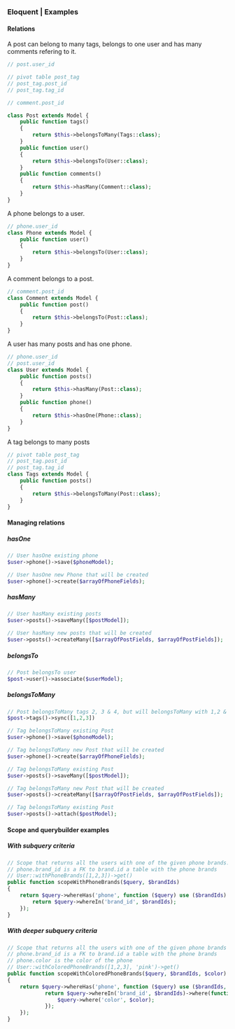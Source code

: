 ### Eloquent | Examples


#### Relations

A post can belong to many tags, belongs to one user and has many comments refering to it. 
```php
// post.user_id

// pivot table post_tag
// post_tag.post_id
// post_tag.tag_id

// comment.post_id

class Post extends Model {
    public function tags()
    {
        return $this->belongsToMany(Tags::class);
    }
    public function user()
    {
        return $this->belongsTo(User::class);
    }
    public function comments()
    {
        return $this->hasMany(Comment::class);
    }
}
```

A phone belongs to a user.
```php
// phone.user_id
class Phone extends Model {
    public function user()
    {
        return $this->belongsTo(User::class);
    }
}
```

A comment belongs to a post.
```php
// comment.post_id
class Comment extends Model {
    public function post()
    {
        return $this->belongsTo(Post::class);
    }
}
```

A user has many posts and has one phone.
```php
// phone.user_id
// post.user_id
class User extends Model {
    public function posts()
    {
        return $this->hasMany(Post::class);
    }
    public function phone()
    {
        return $this->hasOne(Phone::class);
    }
}
```

A tag belongs to many posts
```php
// pivot table post_tag
// post_tag.post_id
// post_tag.tag_id
class Tags extends Model {
    public function posts()
    {
        return $this->belongsToMany(Post::class);
    }
}
```

#### Managing relations

##### hasOne
```php
// User hasOne existing phone
$user->phone()->save($phoneModel);

// User hasOne new Phone that will be created
$user->phone()->create($arrayOfPhoneFields);
```
##### hasMany
```php
// User hasMany existing posts
$user->posts()->saveMany([$postModel]);

// User hasMany new posts that will be created
$user->posts()->createMany([$arrayOfPostFields, $arrayOfPostFields]);
```
##### belongsTo
```php
// Post belongsTo user
$post->user()->associate($userModel);
```
##### belongsToMany
```php
// Post belongsToMany tags 2, 3 & 4, but will belongsToMany with 1,2 & 3 through sync
$post->tags()->sync([1,2,3])

// Tag belongsToMany existing Post
$user->phone()->save($phoneModel);

// Tag belongsToMany new Post that will be created
$user->phone()->create($arrayOfPhoneFields);

// Tag belongsToMany existing Post
$user->posts()->saveMany([$postModel]);

// Tag belongsToMany new Post that will be created
$user->posts()->createMany([$arrayOfPostFields, $arrayOfPostFields]);

// Tag belongsToMany existing Post
$user->posts()->attach($postModel);
```

#### Scope and querybuilder examples

##### With subquery criteria
```php
// Scope that returns all the users with one of the given phone brands.
// phone.brand_id is a FK to brand.id a table with the phone brands
// User::withPhoneBrands([1,2,3])->get()
public function scopeWithPhoneBrands($query, $brandIds)
{
    return $query->whereHas('phone', function ($query) use ($brandIds) {
        return $query->whereIn('brand_id', $brandIds);
    });
}
```

##### With deeper subquery criteria
```php
// Scope that returns all the users with one of the given phone brands only when the phone is pink
// phone.brand_id is a FK to brand.id a table with the phone brands
// phone.color is the color of the phone
// User::withColoredPhoneBrands([1,2,3], 'pink')->get()
public function scopeWithColoredPhoneBrands($query, $brandIds, $color)
{
    return $query->whereHas('phone', function ($query) use ($brandIds, $color) {
            return $query->whereIn('brand_id', $brandIds)->where(function ($query) use ($color) {
                $query->where('color', $color);
            });
    });
}
```
